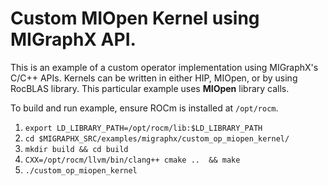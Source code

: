# Custom MIOpen Kernel using MIGraphX API. 
 This is an example of a custom operator implementation using MIGraphX's C/C++ APIs. 
 Kernels can be written in either HIP, MIOpen, or by using RocBLAS library.  This particular example uses **MIOpen** library calls.

 To build and run example, ensure ROCm is installed at `/opt/rocm`. 
 1.  `export LD_LIBRARY_PATH=/opt/rocm/lib:$LD_LIBRARY_PATH`
 2.  `cd $MIGRAPHX_SRC/examples/migraphx/custom_op_miopen_kernel/`
 3.  `mkdir build && cd build`
 4.  `CXX=/opt/rocm/llvm/bin/clang++ cmake ..  && make`
 5.  `./custom_op_miopen_kernel`
